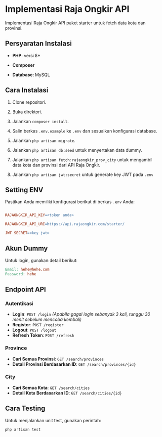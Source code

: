 
# Implementasi Raja Ongkir API

Implementasi Raja Ongkir API paket starter untuk fetch data kota dan provinsi.

  

## Persyaratan Instalasi

  

- **PHP**: versi 8+

- **Composer**

- **Database**: MySQL

  

## Cara Instalasi

  

1. Clone repositori.

2. Buka direktori.

3. Jalankan `composer install`.

4. Salin berkas `.env.example` ke `.env` dan sesuaikan konfigurasi database.

5. Jalankan `php artisan migrate`.

6. Jalankan `php artisan db:seed` untuk menyertakan data dummy.

7. Jalankan `php artisan fetch:rajaongkir_prov_city` untuk mengambil data kota dan provinsi dari API Raja Ongkir.

8. Jalankan `php artisan jwt:secret` untuk generate key JWT pada `.env`

  

## Setting ENV

  

Pastikan Anda memiliki konfigurasi berikut di berkas `.env` Anda:

  

```makefile

RAJAONGKIR_API_KEY=<token anda>

RAJAONGKIR_API_URI=https://api.rajaongkir.com/starter/

JWT_SECRET=<key jwt>
```

## Akun Dummy

Untuk login, gunakan detail berikut:

```makefile
Email: hehe@hehe.com
Password: hehe
```


## Endpoint API

### Autentikasi

-   **Login**: `POST /login` _(Apabila gagal login sebanyak 3 kali, tunggu 30 menit sebelum mencoba kembali)_
-   **Register**: `POST /register`
-   **Logout**: `POST /logout`
-   **Refresh Token**: `POST /refresh`

### Province

-   **Cari Semua Provinsi**: `GET /search/provinces`
-   **Detail Provinsi Berdasarkan ID**: `GET /search/provinces/{id}`

### City

-   **Cari Semua Kota**: `GET /search/cities`
-   **Detail Kota Berdasarkan ID**: `GET /search/cities/{id}`
  
## Cara Testing

Untuk menjalankan unit test, gunakan perintah:

```makefile
php artisan test
```

